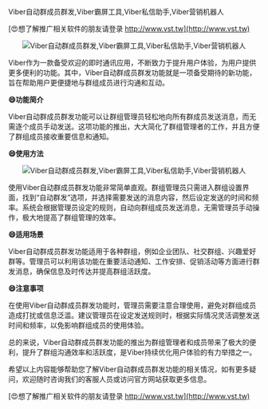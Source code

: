 Viber自动群成员群发,Viber霸屏工具,Viber私信助手,Viber营销机器人

[😍想了解推广相关软件的朋友请登录 http://www.vst.tw](http://www.vst.tw)

 <center><img src="https://vst.tw/MP4/tuiguang/png/1.png" alt="Viber自动群成员群发,Viber霸屏工具,Viber私信助手,Viber营销机器人"></center>

Viber作为一款备受欢迎的即时通讯应用，不断致力于提升用户体验，为用户提供更多便利的功能。其中，Viber自动群成员群发功能就是一项备受期待的新功能，旨在帮助用户更便捷地与群组成员进行沟通和互动。

**😄功能简介**

Viber自动群成员群发功能可以让群组管理员轻松地向所有群成员发送消息，而无需逐个成员手动发送。这项功能的推出，大大简化了群组管理者的工作，并且方便了群组成员接收重要信息和通知。

**😄使用方法**

 <center><img src="https://vst.tw/MP4/tuiguang/png/3.png" alt="Viber自动群成员群发,Viber霸屏工具,Viber私信助手,Viber营销机器人"></center>

使用Viber自动群成员群发功能非常简单直观。群组管理员只需进入群组设置界面，找到“自动群发”选项，并选择需要发送的消息内容，然后设定发送的时间和频率。系统会根据管理员设定的规则，自动向群组成员发送消息，无需管理员手动操作，极大地提高了群组管理的效率。

**😄适用场景**

Viber自动群成员群发功能适用于各种群组，例如企业团队、社交群组、兴趣爱好群等。管理员可以利用该功能在重要活动通知、工作安排、促销活动等方面进行群发消息，确保信息及时传达并提高群组活跃度。

**😄注意事项**

在使用Viber自动群成员群发功能时，管理员需要注意合理使用，避免对群组成员造成打扰或信息泛滥。建议管理员在设定发送规则时，根据实际情况灵活调整发送时间和频率，以免影响群组成员的使用体验。

总的来说，Viber自动群成员群发功能的推出为群组管理者和成员带来了极大的便利，提升了群组沟通效率和活跃度，是Viber持续优化用户体验的有力举措之一。

希望以上内容能够帮助您了解Viber自动群成员群发功能的相关情况，如有更多疑问，欢迎随时咨询我们的客服人员或访问官方网站获取更多信息。

[😍想了解推广相关软件的朋友请登录 http://www.vst.tw](http://www.vst.tw)



